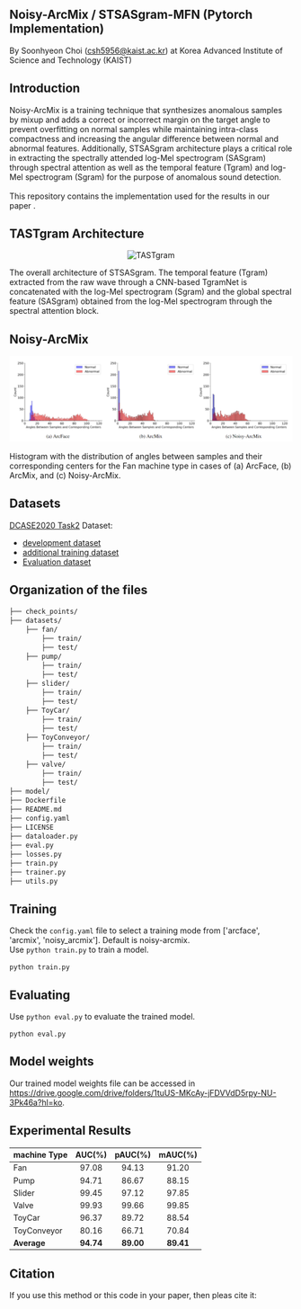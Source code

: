 ## Noisy-ArcMix / STSASgram-MFN (Pytorch Implementation)
By Soonhyeon Choi (csh5956@kaist.ac.kr) at 
Korea Advanced Institute of Science and Technology (KAIST)

## Introduction
Noisy-ArcMix is a training technique that synthesizes anomalous samples by mixup and adds a correct or incorrect margin on the target angle to prevent overfitting on normal samples while maintaining intra-class compactness and increasing the angular difference between normal and abnormal features. Additionally, STSASgram architecture plays a critical role in extracting the spectrally attended log-Mel spectrogram (SASgram) through spectral attention as well as the temporal feature (Tgram) and log-Mel spectrogram (Sgram) for the purpose of anomalous sound detection.
<br/>
<br/>
This repository contains the implementation used for the results in our paper <Link>.

## TASTgram Architecture

<p align="center">
  <img src="./TASTgramMFN" alt="TASTgram">
</p>

The overall architecture of STSASgram. The temporal feature (Tgram) extracted from the raw wave through a CNN-based TgramNet is concatenated with the log-Mel spectrogram (Sgram) and the global spectral feature (SASgram) obtained from the log-Mel spectrogram through the spectral attention block.


## Noisy-ArcMix

<p align="center">
  <img src="./Angle_distribution.png" alt="STSASgram">
</p>
Histogram with the distribution of angles between samples and their corresponding centers for the Fan machine type in cases of (a) ArcFace, (b) ArcMix, and (c) Noisy-ArcMix.

## Datasets

[DCASE2020 Task2](https://dcase.community/challenge2020/task-unsupervised-detection-of-anomalous-sounds) Dataset: 
+ [development dataset](https://zenodo.org/record/3678171)
+ [additional training dataset](https://zenodo.org/record/3727685)
+ [Evaluation dataset](https://zenodo.org/record/3841772)


## Organization of the files

```shell
├── check_points/
├── datasets/
    ├── fan/
        ├── train/
        ├── test/
    ├── pump/
        ├── train/
        ├── test/
    ├── slider/
        ├── train/
        ├── test/
    ├── ToyCar/
        ├── train/
        ├── test/
    ├── ToyConveyor/
        ├── train/
        ├── test/
    ├── valve/
        ├── train/
        ├── test/
├── model/
├── Dockerfile
├── README.md
├── config.yaml
├── LICENSE
├── dataloader.py
├── eval.py
├── losses.py
├── train.py
├── trainer.py
├── utils.py
```

## Training
Check the `config.yaml` file to select a training mode from ['arcface', 'arcmix', 'noisy_arcmix']. Default is noisy-arcmix. 
<br/>
Use `python train.py` to train a model. 
```
python train.py
```

## Evaluating
Use `python eval.py` to evaluate the trained model.
```
python eval.py
```

## Model weights
Our trained model weights file can be accessed in https://drive.google.com/drive/folders/1tuUS-MKcAy-jFDVVdD5rpy-NU-3Pk46a?hl=ko.

## Experimental Results
 | machine Type | AUC(%) | pAUC(%) | mAUC(%) |
 | --------     | :-----:| :----:  | :----:  |
 | Fan          | 97.08  | 94.13   | 91.20   |
 | Pump         | 94.71  | 86.67   | 88.15   |
 | Slider       | 99.45  | 97.12   | 97.85   |
 | Valve        | 99.93  | 99.66   | 99.85   |
 | ToyCar       | 96.37  | 89.72   | 88.54   |
 | ToyConveyor  | 80.16  | 66.71   | 70.84   |
 | __Average__      | __94.74__  | __89.00__   | __89.41__   |




## Citation
If you use this method or this code in your paper, then pleas cite it:
